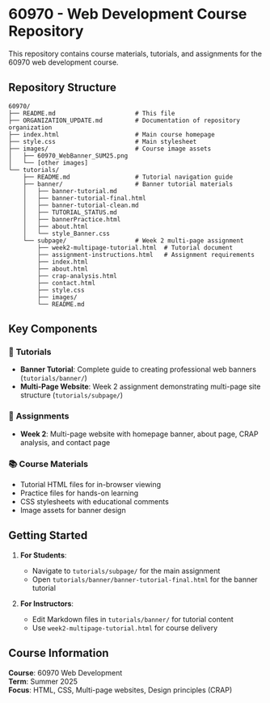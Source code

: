 # 60970 - Web Development Course Repository

This repository contains course materials, tutorials, and assignments for the 60970 web development course.

## Repository Structure

```
60970/
├── README.md                      # This file
├── ORGANIZATION_UPDATE.md         # Documentation of repository organization
├── index.html                     # Main course homepage
├── style.css                      # Main stylesheet
├── images/                        # Course image assets
│   ├── 60970_WebBanner_SUM25.png
│   └── [other images]
└── tutorials/
    ├── README.md                  # Tutorial navigation guide
    ├── banner/                    # Banner tutorial materials
    │   ├── banner-tutorial.md
    │   ├── banner-tutorial-final.html
    │   ├── banner-tutorial-clean.md
    │   ├── TUTORIAL_STATUS.md
    │   ├── bannerPractice.html
    │   ├── about.html
    │   └── style_Banner.css
    └── subpage/                   # Week 2 multi-page assignment
        ├── week2-multipage-tutorial.html  # Tutorial document
        ├── assignment-instructions.html   # Assignment requirements
        ├── index.html
        ├── about.html
        ├── crap-analysis.html
        ├── contact.html
        ├── style.css
        ├── images/
        └── README.md
```

## Key Components

### 📖 **Tutorials**
- **Banner Tutorial**: Complete guide to creating professional web banners (`tutorials/banner/`)
- **Multi-Page Website**: Week 2 assignment demonstrating multi-page site structure (`tutorials/subpage/`)

### 🎯 **Assignments**
- **Week 2**: Multi-page website with homepage banner, about page, CRAP analysis, and contact page

### 📚 **Course Materials**
- Tutorial HTML files for in-browser viewing
- Practice files for hands-on learning
- CSS stylesheets with educational comments
- Image assets for banner design

## Getting Started

1. **For Students**: 
   - Navigate to `tutorials/subpage/` for the main assignment
   - Open `tutorials/banner/banner-tutorial-final.html` for the banner tutorial
   
2. **For Instructors**: 
   - Edit Markdown files in `tutorials/banner/` for tutorial content
   - Use `week2-multipage-tutorial.html` for course delivery

## Course Information

**Course**: 60970 Web Development  
**Term**: Summer 2025  
**Focus**: HTML, CSS, Multi-page websites, Design principles (CRAP)